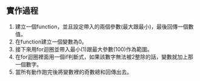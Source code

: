 ## 實作過程
1.  建立一個function，並且設定帶入的兩個參數(最大跟最小)，最後回傳一個數值。
2.  在function建立一個變數為0。
3. 接下來用for迴圈並帶入最小(1)跟最大參數(100)作為範圍。
4. 在for迴圈裡面用一個if判斷式，如果該數字無法被2整除的話，變數就加上那一個數字。
5. 當所有動作跑完後將變數裡的奇數總和回傳出去。
